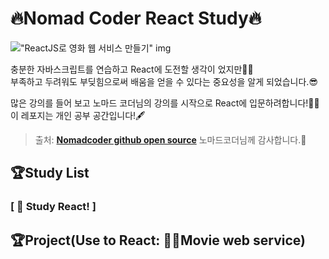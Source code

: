 # 🔥Nomad Coder React Study🔥

!["ReactJS로 영화 웹 서비스 만들기" img](https://nomadcoders.co/_next/image?url=https%3A%2F%2Fd1telmomo28umc.cloudfront.net%2Fmedia%2Fpublic%2Fthumbnails%2Freact-for-beginners.jpeg&w=1080&q=75)

충분한 자바스크립트를 연습하고 React에 도전할 생각이 었지만👊🏻   
부족하고 두려워도 부딪힘으로써 배움을 얻을 수 있다는 중요성을 알게 되었습니다.😎

많은 강의를 들어 보고 노마드 코더님의 강의를 시작으로 React에 입문하려합니다!🙏🏻  
이 레포지는 개인 공부 공간입니다!🖋

> 출처: [**Nomadcoder github open source**](https://github.com/serranoarevalo) 노마드코더님께 감사합니다.🙌

## 🏆Study List

### [ 🥇 Study React! ]

## 🏆Project(Use to React: 🎥📲Movie web service)
